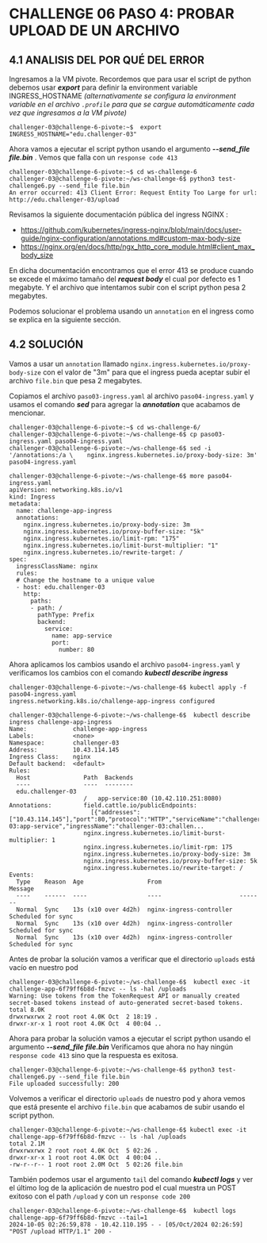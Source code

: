 # CHALLENGE 06 PASO 4: PROBAR UPLOAD DE UN ARCHIVO

## 4.1 ANALISIS DEL POR QUÉ DEL ERROR

Ingresamos a la VM pivote. Recordemos que para usar el script de python debemos usar ***export*** para definir la environment variable INGRESS_HOSTNAME *(alternativamente se configura la environment variable en el archivo `.profile` para que se cargue automáticamente cada vez que ingresamos a la VM pivote)*
 
```
challenger-03@challenge-6-pivote:~$  export INGRESS_HOSTNAME="edu.challenger-03"
```

Ahora vamos a ejecutar el script python usando el argumento ***--send_file file.bin*** . Vemos que falla con un `response code 413` 

```
challenger-03@challenge-6-pivote:~$ cd ws-challenge-6
challenger-03@challenge-6-pivote:~/ws-challenge-6$ python3 test-challenge6.py --send_file file.bin
An error occurred: 413 Client Error: Request Entity Too Large for url: http://edu.challenger-03/upload
```

Revisamos la siguiente documentación pública del ingress NGINX :
- https://github.com/kubernetes/ingress-nginx/blob/main/docs/user-guide/nginx-configuration/annotations.md#custom-max-body-size
- https://nginx.org/en/docs/http/ngx_http_core_module.html#client_max_body_size

En dicha documentación encontramos que el error 413 se produce cuando se excede el máximo tamaño del ***request body*** el cual por defecto es 1 megabyte. Y el archivo que intentamos subir con el script python pesa 2 megabytes.

Podemos solucionar el problema usando un `annotation` en el ingress como se explica en la siguiente sección.

## 4.2 SOLUCIÓN

Vamos a usar un `annotation` llamado `nginx.ingress.kubernetes.io/proxy-body-size` con el valor de "3m" para que el ingress pueda aceptar subir el archivo `file.bin` que pesa 2 megabytes.

Copiamos el archivo `paso03-ingress.yaml` al archivo `paso04-ingress.yaml` y usamos el comando ***sed*** para agregar la ***annotation*** que acabamos de mencionar.

```
challenger-03@challenge-6-pivote:~$ cd ws-challenge-6/
challenger-03@challenge-6-pivote:~/ws-challenge-6$ cp paso03-ingress.yaml paso04-ingress.yaml
challenger-03@challenge-6-pivote:~/ws-challenge-6$ sed -i '/annotations:/a \    nginx.ingress.kubernetes.io/proxy-body-size: 3m' paso04-ingress.yaml

challenger-03@challenge-6-pivote:~/ws-challenge-6$ more paso04-ingress.yaml 
apiVersion: networking.k8s.io/v1
kind: Ingress
metadata:
  name: challenge-app-ingress
  annotations:
    nginx.ingress.kubernetes.io/proxy-body-size: 3m
    nginx.ingress.kubernetes.io/proxy-buffer-size: "5k"
    nginx.ingress.kubernetes.io/limit-rpm: "175"
    nginx.ingress.kubernetes.io/limit-burst-multiplier: "1"
    nginx.ingress.kubernetes.io/rewrite-target: /
spec:
  ingressClassName: nginx
  rules:
  # Change the hostname to a unique value
  - host: edu.challenger-03
    http:
      paths:
      - path: /
        pathType: Prefix
        backend:
          service:
            name: app-service
            port:
              number: 80
```

Ahora aplicamos los cambios usando el archivo `paso04-ingress.yaml` y verificamos los cambios con el comando ***kubectl describe ingress***

```
challenger-03@challenge-6-pivote:~/ws-challenge-6$ kubectl apply -f paso04-ingress.yaml 
ingress.networking.k8s.io/challenge-app-ingress configured

challenger-03@challenge-6-pivote:~/ws-challenge-6$  kubectl describe ingress challenge-app-ingress
Name:             challenge-app-ingress
Labels:           <none>
Namespace:        challenger-03
Address:          10.43.114.145
Ingress Class:    nginx
Default backend:  <default>
Rules:
  Host               Path  Backends
  ----               ----  --------
  edu.challenger-03  
                     /   app-service:80 (10.42.110.251:8080)
Annotations:         field.cattle.io/publicEndpoints:
                       [{"addresses":["10.43.114.145"],"port":80,"protocol":"HTTP","serviceName":"challenger-03:app-service","ingressName":"challenger-03:challen...
                     nginx.ingress.kubernetes.io/limit-burst-multiplier: 1
                     nginx.ingress.kubernetes.io/limit-rpm: 175
                     nginx.ingress.kubernetes.io/proxy-body-size: 3m
                     nginx.ingress.kubernetes.io/proxy-buffer-size: 5k
                     nginx.ingress.kubernetes.io/rewrite-target: /
Events:
  Type    Reason  Age                  From                      Message
  ----    ------  ----                 ----                      -------
  Normal  Sync    13s (x10 over 4d2h)  nginx-ingress-controller  Scheduled for sync
  Normal  Sync    13s (x10 over 4d2h)  nginx-ingress-controller  Scheduled for sync
  Normal  Sync    13s (x10 over 4d2h)  nginx-ingress-controller  Scheduled for sync
```

Antes de probar la solución vamos a verificar que el directorio `uploads` está vacío en nuestro pod 

```
challenger-03@challenge-6-pivote:~/ws-challenge-6$  kubectl exec -it challenge-app-6f79ff6b8d-fmzvc -- ls -hal /uploads
Warning: Use tokens from the TokenRequest API or manually created secret-based tokens instead of auto-generated secret-based tokens.
total 8.0K
drwxrwxrwx 2 root root 4.0K Oct  2 18:19 .
drwxr-xr-x 1 root root 4.0K Oct  4 00:04 ..
```

Ahora para probar la solución vamos a ejecutar el script python usando el argumento ***--send_file file.bin***  Verificamos que ahora no hay ningún `response code 413` sino que la respuesta es exitosa.

```
challenger-03@challenge-6-pivote:~/ws-challenge-6$ python3 test-challenge6.py --send_file file.bin
File uploaded successfully: 200
```

Volvemos a verificar el directorio `uploads` de nuestro pod y ahora vemos que está presente el archivo `file.bin` que acabamos de subir usando el script python.

```
challenger-03@challenge-6-pivote:~/ws-challenge-6$ kubectl exec -it challenge-app-6f79ff6b8d-fmzvc -- ls -hal /uploads
total 2.1M
drwxrwxrwx 2 root root 4.0K Oct  5 02:26 .
drwxr-xr-x 1 root root 4.0K Oct  4 00:04 ..
-rw-r--r-- 1 root root 2.0M Oct  5 02:26 file.bin
```

También podemos usar el argumento `tail` del comando ***kubectl logs*** y ver el último log de la aplicación de nuestro pod el cual muestra un POST exitoso con el path `/upload` y con un `response code 200`

```
challenger-03@challenge-6-pivote:~/ws-challenge-6$  kubectl logs challenge-app-6f79ff6b8d-fmzvc --tail=1
2024-10-05 02:26:59,878 - 10.42.110.195 - - [05/Oct/2024 02:26:59] "POST /upload HTTP/1.1" 200 -
```
